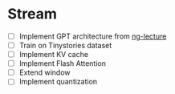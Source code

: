 # Stream

- [ ] Implement GPT architecture from [ng-lecture](https://github.com/karpathy/ng-video-lecture)
- [ ] Train on Tinystories dataset
- [ ] Implement KV cache
- [ ] Implement Flash Attention
- [ ] Extend window
- [ ] Implement quantization
